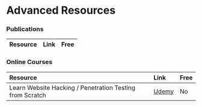 # Advanced Resources

### Publications

| Resource | Link | Free |
| :--- | :--- | :--- |


### Online Courses

| Resource | Link | Free |
| :--- | :--- | :--- |
| Learn Website Hacking / Penetration Testing from Scratch | [Udemy](https://www.udemy.com/penetration-testing/) | No |

